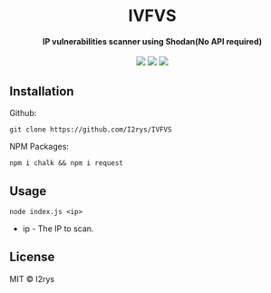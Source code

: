<h1 align="center">IVFVS</h1>
<h4 align="center">IP vulnerabilities scanner using Shodan(No API required)</h4>
<p align="center">
	<a href="https://github.com/I2rys/IVFVS/blob/main/LICENSE"><img src="https://img.shields.io/github/license/I2rys/IVFVS?style=flat-square"></img></a>
	<a href="https://github.com/I2rys/IVFVS/issues"><img src="https://img.shields.io/github/issues/I2rys/IVFVS.svg"></img></a>
	<a href="https://nodejs.org/"><img src="https://img.shields.io/badge/-Nodejs-green?style=flat-square&logo=Node.js"></img></a>
</p>


## Installation
Github:

    git clone https://github.com/I2rys/IVFVS
    
NPM Packages:
```
npm i chalk && npm i request
```

## Usage
```
node index.js <ip>
```

+ ip - The IP to scan.

## License
MIT © I2rys
